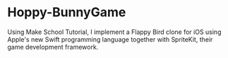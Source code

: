 # Hoppy-BunnyGame

Using Make School Tutorial, I implement a Flappy Bird clone for iOS using Apple's new Swift programming language together with SpriteKit, their game development framework.

